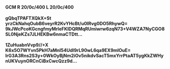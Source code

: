 #### GCM R 20/0c/400 L 20/0c/400
**gQbqTPAFTXQkX+St**<br/>**yrzCkNahqOubB6veyrR2KvYHcBt/u0IRvg0DO5RhywQ=**<br/>**9kJWcPcoKGcngfmyMrleFKlDQRMqRUmiwrw6zqN73+V4WZA7NyCGO8SL0NjeKZs7JLHEKBw6nmaCTDtt...**<br/><br/>
**1ZuHuabnVvp9//+X**<br/>**K6x5O7WYvn5PkH7aMnl54Udl9rL90wL6qa9EX9mlOuE=**<br/>**lrG3A3Rns2S3y+0WkOyBjNm2iOv5nikdvSacT5mxYrrPtaAT5ygKkZWHynUKVuynORCnCiBxCwcQzz9d...**